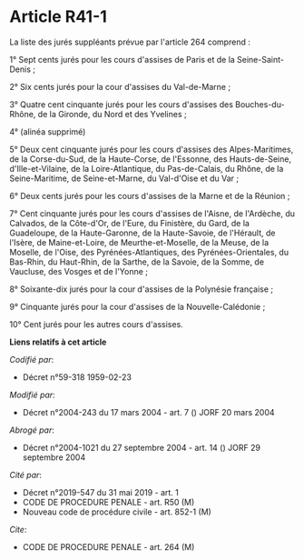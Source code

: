 # Article R41-1

La liste des jurés suppléants prévue par l'article 264 comprend :

1° Sept cents jurés pour les cours d'assises de Paris et de la Seine-Saint-Denis ;

2° Six cents jurés pour la cour d'assises du Val-de-Marne ;

3° Quatre cent cinquante jurés pour les cours d'assises des Bouches-du-Rhône, de la Gironde, du Nord et des Yvelines ;

4° (alinéa supprimé)

5° Deux cent cinquante jurés pour les cours d'assises des Alpes-Maritimes, de la Corse-du-Sud, de la Haute-Corse, de
l'Essonne, des Hauts-de-Seine, d'Ille-et-Vilaine, de la Loire-Atlantique, du Pas-de-Calais, du Rhône, de la Seine-Maritime,
de Seine-et-Marne, du Val-d'Oise et du Var ;

6° Deux cents jurés pour les cours d'assises de la Marne et de la Réunion ;

7° Cent cinquante jurés pour les cours d'assises de l'Aisne, de l'Ardèche, du Calvados, de la Côte-d'Or, de l'Eure, du
Finistère, du Gard, de la Guadeloupe, de la Haute-Garonne, de la Haute-Savoie, de l'Hérault, de l'Isère, de Maine-et-Loire,
de Meurthe-et-Moselle, de la Meuse, de la Moselle, de l'Oise, des Pyrénées-Atlantiques, des Pyrénées-Orientales, du Bas-Rhin,
du Haut-Rhin, de la Sarthe, de la Savoie, de la Somme, de Vaucluse, des Vosges et de l'Yonne ;

8° Soixante-dix jurés pour la cour d'assises de la Polynésie française ;

9° Cinquante jurés pour la cour d'assises de la Nouvelle-Calédonie ;

10° Cent jurés pour les autres cours d'assises.

**Liens relatifs à cet article**

_Codifié par_:

  - Décret n°59-318 1959-02-23

_Modifié par_:

  - Décret n°2004-243 du 17 mars 2004 - art. 7 () JORF 20 mars 2004

_Abrogé par_:

  - Décret n°2004-1021 du 27 septembre 2004 - art. 14 () JORF 29 septembre 2004

_Cité par_:

  - Décret n°2019-547 du 31 mai 2019 - art. 1
  - CODE DE PROCEDURE PENALE - art. R50 (M)
  - Nouveau code de procédure civile - art. 852-1 (M)

_Cite_:

  - CODE DE PROCEDURE PENALE - art. 264 (M)
